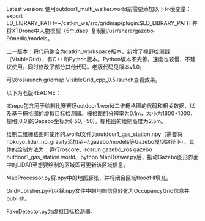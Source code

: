 Latest version: 使用outdoor1_multi_walker.world前需要添加以下环境变量：
export LD_LIBRARY_PATH=~/catkin_ws/src/gridmap/plugin:$LD_LIBRARY_PATH
并将XTDrone中人物模型（5个.dae）复制到/usr/share/gazebo-9/media/models。

上一版本：将代码整合为catkin_workspace版本，新增了视野检测器（VisibleGrid），有C++和Python版本。Python版本不完善，速度也较慢，不建议使用。同时修改了部分其他代码。老版代码见版本v1.0。

可以roslaunch gridmap VisibleGrid_cpp_0.5.launch查看效果。

以下为老版README：

本repo包含用于绘制比赛赛场outdoor1.world二维栅格图的代码和相关数据，以及基于栅格图的虚拟目标检测器。栅格图的分辨率为0.1m，大小为1800*1000，栅格[0,0]的Gazebo坐标为(-50, -50)。栅格图的绘制高度为2.5m。

绘制二维栅格图时使用的.world文件为outdoor1_gas_station.npy（需要将hokuyo_lidar_no_gravity添加至~/.gazebo/models等Gazebo模型路径下）。具体的绘制方法为：运行roscore、rosrun gazebo_ros gazebo outdoor1_gas_station.world、python MapDrawer.py后，拖动Gazebo图形界面中的LiDAR至想要绘制的区域即可更新该区域信息。

MapProcessor.py将.npy中的地图膨胀，并将闭合区域floodfill填充。

GridPublisher.py可以将.npy文件中的地图信息转化为OccupancyGrid信息并publish。

FakeDetector.py为虚拟目标检测器。


